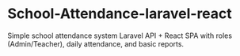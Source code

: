 # School-Attendance-laravel-react
Simple school attendance system  Laravel API + React SPA with roles (Admin/Teacher), daily attendance, and basic reports.
